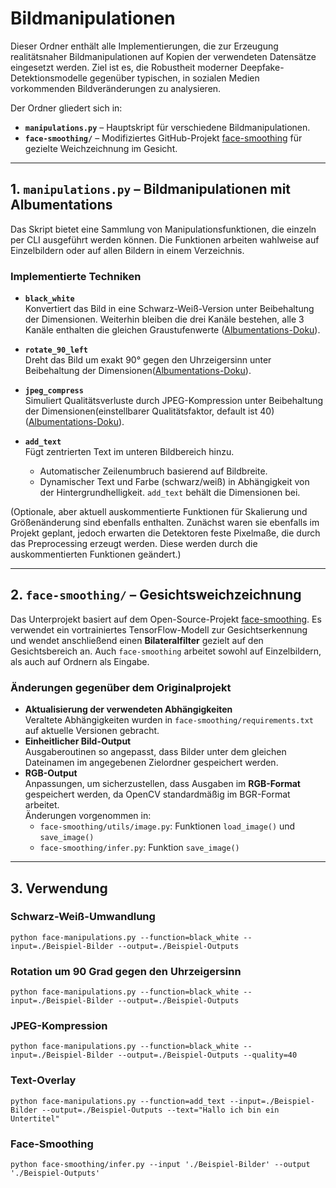 # Bildmanipulationen

Dieser Ordner enthält alle Implementierungen, die zur Erzeugung realitätsnaher Bildmanipulationen auf Kopien der verwendeten Datensätze eingesetzt werden. Ziel ist es, die Robustheit moderner Deepfake-Detektionsmodelle gegenüber typischen, in sozialen Medien vorkommenden Bildveränderungen zu analysieren.

Der Ordner gliedert sich in:

- **`manipulations.py`** – Hauptskript für verschiedene Bildmanipulationen.
- **`face-smoothing/`** – Modifiziertes GitHub-Projekt [face-smoothing](https://github.com/5starkarma/face-smoothing) für gezielte Weichzeichnung im Gesicht.

---

## 1. `manipulations.py` – Bildmanipulationen mit Albumentations

Das Skript bietet eine Sammlung von Manipulationsfunktionen, die einzeln per CLI ausgeführt werden können. Die Funktionen arbeiten wahlweise auf Einzelbildern oder auf allen Bildern in einem Verzeichnis.

### Implementierte Techniken

- **`black_white`**  
  Konvertiert das Bild in eine Schwarz-Weiß-Version unter Beibehaltung der Dimensionen. Weiterhin bleiben die drei Kanäle bestehen, alle 3 Kanäle enthalten die gleichen Graustufenwerte ([Albumentations-Doku](https://explore.albumentations.ai/transform/ToGray)).

- **`rotate_90_left`**  
  Dreht das Bild um exakt 90° gegen den Uhrzeigersinn unter Beibehaltung der Dimensionen([Albumentations-Doku](https://albumentations.ai/docs/api-reference/albumentations/augmentations/geometric/rotate/#Rotate)).

- **`jpeg_compress`**  
  Simuliert Qualitätsverluste durch JPEG-Kompression unter Beibehaltung der Dimensionen(einstellbarer Qualitätsfaktor, default ist 40) ([Albumentations-Doku](https://explore.albumentations.ai/transform/ImageCompression)).

- **`add_text`**  
  Fügt zentrierten Text im unteren Bildbereich hinzu.  
  - Automatischer Zeilenumbruch basierend auf Bildbreite.  
  - Dynamischer Text und Farbe (schwarz/weiß) in Abhängigkeit von der Hintergrundhelligkeit.
  `add_text` behält die Dimensionen bei.

(Optionale, aber aktuell auskommentierte Funktionen für Skalierung und Größenänderung sind ebenfalls enthalten. Zunächst waren sie ebenfalls im Projekt geplant, jedoch erwarten die Detektoren feste Pixelmaße, die durch das Preprocessing erzeugt werden. Diese werden durch die auskommentierten Funktionen geändert.)

---

## 2. `face-smoothing/` – Gesichtsweichzeichnung

Das Unterprojekt basiert auf dem Open-Source-Projekt [face-smoothing](https://github.com/5starkarma/face-smoothing). Es verwendet ein vortrainiertes TensorFlow-Modell zur Gesichtserkennung und wendet anschließend einen **Bilateralfilter** gezielt auf den Gesichtsbereich an. Auch `face-smoothing` arbeitet sowohl auf Einzelbildern, als auch auf Ordnern als Eingabe.

### Änderungen gegenüber dem Originalprojekt

- **Aktualisierung der verwendeten Abhängigkeiten**  
  Veraltete Abhängigkeiten wurden in `face-smoothing/requirements.txt` auf aktuelle Versionen gebracht.
- **Einheitlicher Bild-Output**  
  Ausgaberoutinen so angepasst, dass Bilder unter dem gleichen Dateinamen im angegebenen Zielordner gespeichert werden.
- **RGB-Output**  
  Anpassungen, um sicherzustellen, dass Ausgaben im **RGB-Format** gespeichert werden, da OpenCV standardmäßig im BGR-Format arbeitet.  
  Änderungen vorgenommen in:
  - `face-smoothing/utils/image.py`: Funktionen `load_image()` und `save_image()`  
  - `face-smoothing/infer.py`: Funktion `save_image()`

---

## 3. Verwendung

### Schwarz-Weiß-Umwandlung
```
python face-manipulations.py --function=black_white --input=./Beispiel-Bilder --output=./Beispiel-Outputs
```

### Rotation um 90 Grad gegen den Uhrzeigersinn
```
python face-manipulations.py --function=black_white --input=./Beispiel-Bilder --output=./Beispiel-Outputs
```

### JPEG-Kompression
```
python face-manipulations.py --function=black_white --input=./Beispiel-Bilder --output=./Beispiel-Outputs --quality=40
```

### Text-Overlay
```
python face-manipulations.py --function=add_text --input=./Beispiel-Bilder --output=./Beispiel-Outputs --text="Hallo ich bin ein Untertitel"
```

### Face-Smoothing
```
python face-smoothing/infer.py --input './Beispiel-Bilder' --output './Beispiel-Outputs'
```